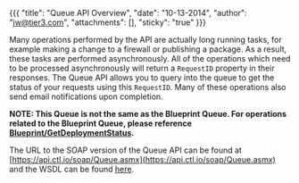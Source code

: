 {{{
  "title": "Queue API Overview",
  "date": "10-13-2014",
  "author": "jw@tier3.com",
  "attachments": [],
  "sticky": "true"
}}}

Many operations performed by the API are actually long running tasks, for example making a change to a firewall or publishing a package. As a result, these tasks are performed asynchronously. All of the operations which need to be processed asynchronously will return a `RequestID` property in their responses. The Queue API allows you to query into the queue to get the status of your requests using this `RequestID`. Many of these operations also send email notifications upon completion.

**NOTE: This Queue is not the same as the Blueprint Queue. For operations related to the Blueprint Queue, please reference [Blueprint/GetDeploymentStatus](../Blueprint/get-deployment-status.md).**

The URL to the SOAP version of the Queue API can be found at [https://api.ctl.io/soap/Queue.asmx](https://api.ctl.io/soap/Queue.asmx) and the WSDL can be found [here](https://api.ctl.io/soap/Queue.asmx?wsdl).
